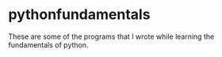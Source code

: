 # pythonfundamentals
These are some of the programs that I wrote while learning the fundamentals of python.
